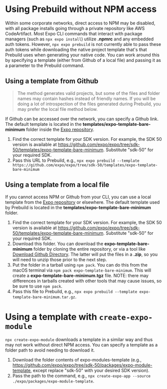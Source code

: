 # Using Prebuild without NPM access
Within some corporate networks, direct access to NPM may be disabled, with all package installs going through a private repository like AWS CodeArtifact. Most Expo CLI commands that interact with package managers (such as `npx expo install`) utilize **.npmrc** and any embedded auth tokens. However, `npx expo prebuild` is not currently able to pass these auth tokens while downloading the native project template that's that Prebuild uses when generating your native code. You can work around this by specifying a template (either from Github of a local file) and passing it as a parameter to the Prebuild command.

## Using a template from Github

> The method generates valid projects, but some of the files and folder names may contain hashes instead of friendly names. If you will be doing a lot of introspection of the files generated during Prebuild, you may prefer the local file method below.

If Github can be accessed over the network, you can specify a Github link. The default template is located in the **templates/expo-template-bare-minimum** folder inside the [Expo repository](https://github.com/expo/expo).

1. Find the correct template for your SDK version. For example, the SDK 50 version is available at https://github.com/expo/expo/tree/sdk-50/templates/expo-template-bare-minimum. Substitute "sdk-50" for your required SDK.
2. Pass this URL to Prebuild, e.g., `npx expo prebuild --template https://github.com/expo/expo/tree/sdk-50/templates/expo-template-bare-minimum`

## Using a template from a local file
If you cannot access NPM or Github from your CLI, you can use a local template from the [Expo repository](https://github.com/expo/expo) or elsewhere. The default template used by Prebuild is located in the **templates/expo-template-bare-minimum** folder.

1. Find the correct template for your SDK version. For example, the SDK 50 version is available at https://github.com/expo/expo/tree/sdk-50/templates/expo-template-bare-minimum. Substitute "sdk-50" for your required SDK.
2. Download this folder. You can download the **expo-template-bare-minimum** folder by cloning the entire repository, or via a tool like [Download Github Directory](https://download-directory.github.io/). The latter will put the files in a **.zip**, so you will need to unzip those prior to the next step.
3. Put the folder in a tarball using `npm pack`. You can do this from the macOS terminal via `npm pack expo-template-bare-minimum`. This will create a **expo-template-bare-minimum.tgz** file. NOTE: there may differences in tarballs created with other tools that may cause issues, so be sure to use `npm pack`.
4. Pass this file to Prebuild, e.g., `npx expo prebuild --template expo-template-bare-minimum.tar.gz`.

# Using a template with `create-expo-module`
`npx create-expo-module` downloads a template in a similar way and thus may not work without direct NPM access. You can specify a template as a folder path to avoid needing to download it.

1. Download the folder contents of expo-modules-template (e.g., https://github.com/expo/expo/tree/sdk-50/packages/expo-module-template, except replace "sdk-50" with your desired SDK version).
2. Pass the path to the command, e.g., `npx create-expo-app --source ./expo/packages/expo-module-template`.